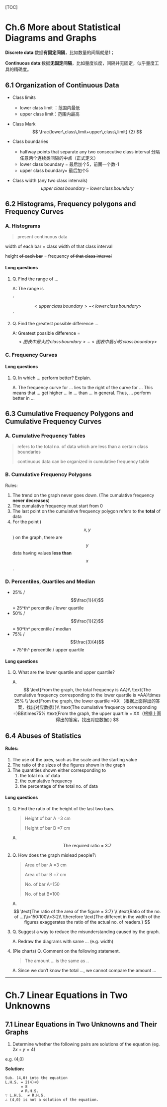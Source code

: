 [TOC]



# Ch.6 More about Statistical Diagrams and Graphs

**Discrete data**:数据**有固定间隔**，比如数量的间隔就是1；

**Continuous data**:数据**无固定间隔**，比如量度长度，间隔并无固定，似乎量度工具的精确度。

## 6.1 Organization of Continuous Data

- Class limits

  - lower class limit ：范围内最低
  - upper class limit：范围内最高

- Class Mark
  $$
  \frac{lower\,class\,limit+upper\,class\,limit} {2}
  $$

- Class boundaries

  - halfway points that separate any two consecutive class interval  分隔任意两个连续类间隔的中点（正式定义）
  - lower class boundary = 最后加个5，前面一个数-1
  - upper class boundary= 最后加个5

- Class width (any two class intervals)
  $$
  upper\,class\,boundary-lower\,class\,boundary
  $$

## 6.2 Histograms, Frequency polygons and Frequency Curves

### A. Histograms

>  present continuous data

width of each bar = class width of that class interval

height ~~of each bar~~ = frequency ~~of that class interval~~ 

#### Long questions

1. Q. Find the range of …

   A: The range is 

   ‘$$<upper\,class\,boundary>-<\,lower\,class\,boundary>$$’

2. Q. Find the greatest possible difference …

   A: Greatest possible difference = $$<图表中最大的\,class\, boundary>- <图表中最小的\,class\,boundary>$$  

### C. Frequency Curves

#### Long questions 

1. Q. In which … perform better? Explain.

   A. The frequency curve for … lies to the right of the curve for … This means that … get higher … in … than … in general. Thus, … perform better in …

## 6.3 Cumulative Frequency Polygons and Cumulative Frequency Curves

### A. Cumulative Frequency Tables

> refers to the total no. of data which are less than a certain class boundaries
>
> continuous data can be organized in cumulative frequency table

### B. Cumulative Frequency Polygons

Rules:

1. The trend on the graph never goes down. (The cumulative frequency **never decreases**)
2. The cumulative frequency must start from 0
3. The last point on the cumulative frequency polygon refers to the **total** of data 
4. For the point ($$x,y$$) on the graph, there are $$y$$ data having values **less than** $$x$$.

### D. Percentiles, Quartiles and Median

- 25% / $$\frac{1}{4}$$ = 25^th^ percentile / lower quartile
- 50% /$$\frac{1}{2}$$ = 50^th^ percentile / median
- 75% /$$\frac{3}{4}$$ = 75^th^ percentile / upper quartile

#### Long questions

1. Q. What are the lower quartile and upper quartile?

   A. 
   $$
   \text{From the graph, the total frequency is AA}\\
   \text{The cumulative frequency corresponding to the lower quartile is =AA}\times 25%  
   \\
   \text{From the graph, the lower quartile =XX （根据上面得出的答案，找出对应数据）}\\
   \text{The cumulative frequency corresponding =}BB\times75%
   \text{From the graph, the upper quartile = XX（根据上面得出的答案，找出对应数据）}
   $$
   

## 6.4 Abuses of Statistics

#### Rules:

1. The use of the axes, such as the scale and the starting value
2. The ratio of the sizes of the figures shown in the graph
3. The quantities shown either corresponding to
   1. the total no. of data
   2. the cumulative frequency
   3. the percentage of the total no. of data

#### Long questions

1. Q. Find the ratio of the height of the last two bars. 

   > Height of bar A =3 cm
   >
   > Height of bar B =7 cm

   A. $$\text{The required ratio = 3:7}$$ 

   

2. Q. How does the graph mislead people?\

   > Area of bar A =3 cm
   >
   > Area of bar B =7 cm
   >
   > No. of bar A=150
   >
   > No. of bat B=100

   A. 
   $$
   \text{The ratio of the area of the figure = 3:7}
   \\
   \text{Ratio of the no. of ...}\\=150:100\\=3:2\\
   \therefore \text{The different in the width of the figures exaggerates the ratio of the actual no. of readers.}
   $$
   

3. Q. Suggest a way to reduce the misunderstanding caused by the graph.

   A. Redraw the diagrams with same … (e.g. width)

4. (Pie charts) Q. Comment on the following statement.

   > The amount … is the same as ..

   A. Since we don’t know the total …, we cannot compare the amount …

---



# Ch.7 Linear Equations in Two Unknowns

## 7.1 Linear Equations in Two Unknowns and Their Graphs

1. Determine whether the following pairs are solutions of the equation (eg. $2x+y=4$)
   

e.g. (4,0)

**Solution:** 
```
Sub. (4,0) into the equation
L.H.S. = 2(4)+0
       = 8
       ≠ R.H.S.
∵ L.H.S.  ≠ R.H.S.
∴ (4,0) is not a solution of the equation.
```

